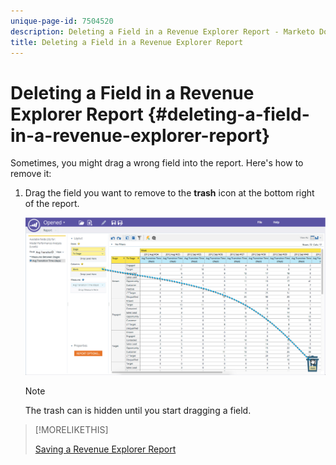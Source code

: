 ```yaml
---
unique-page-id: 7504520
description: Deleting a Field in a Revenue Explorer Report - Marketo Docs - Product Documentation
title: Deleting a Field in a Revenue Explorer Report
---
```


# Deleting a Field in a Revenue Explorer Report {#deleting-a-field-in-a-revenue-explorer-report}

Sometimes, you might drag a wrong field into the report. Here's how to remove it:

1. Drag the field you want to remove to the **trash** icon at the bottom right of the report.

   ![](assets/image2015-3-24-16-3a40-3a13.png)

   >[!NOTE]
   >
   >The trash can is hidden until you start dragging a field.

>[!MORELIKETHIS]
>
>[Saving a Revenue Explorer Report](/help/marketo/product-docs/reporting/revenue-cycle-analytics/revenue-explorer/saving-a-revenue-explorer-report.md)

